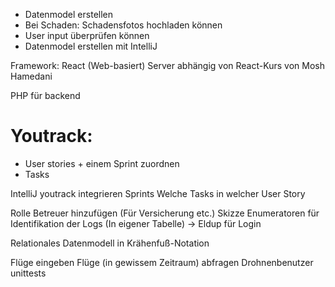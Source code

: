 * Datenmodel erstellen
* Bei Schaden: Schadensfotos hochladen können
* User input überprüfen können
* Datenmodel erstellen mit IntelliJ


Framework: React (Web-basiert)
Server abhängig von React-Kurs von Mosh Hamedani

PHP für backend

# Youtrack:
* User stories + einem Sprint zuordnen
* Tasks


IntelliJ youtrack integrieren
Sprints
Welche Tasks in welcher User Story


Rolle Betreuer hinzufügen (Für Versicherung etc.)
Skizze
Enumeratoren für Identifikation der Logs (In eigener Tabelle)
-> Eldup für Login

Relationales Datenmodell in Krähenfuß-Notation

Flüge eingeben
Flüge (in gewissem Zeitraum) abfragen
Drohnenbenutzer
unittests
